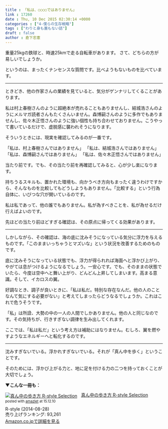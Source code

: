 ```yaml
---
title : 「私は、○○○○ではありません」
link : 17260
date : Thu, 10 Dec 2015 02:30:14 +0000
categories : ["4-僕らの生存戦略"]
tags : ["わりと身も蓋もない話"]
draft : false
author : 倉下忠憲
---
```


重量25kgの鉄球と、時速25kmで走る自転車があります。
さて、どちらの方が易しいでしょうか。

というのは、まったくナンセンスな質問です。比べようもないものを比べています。

<hr />

ときどき、他の作家さんの業績を見ていると、気分がゲンナリしてくることがあります。

私は村上春樹さんのように超絶本が売れることもありませんし、結城浩さんのようにメルマガ読者さんもたくさんいません。森博嗣さんのように多作でもありませんし、佐々木正悟さんのように強い個性も持ち合わせておりません。こうやって書いているだけで、虚脱感に襲われそうになります。

そういうときには、現実を確認してみるのが一番です。

「私は、村上春樹さんではありません」
「私は、結城浩さんではありません」
「私は、森博嗣さんではありません」
「私は、佐々木正悟さんではありません」

当たり前です。でも、その当たり前を再確認してみると、心が少し楽になります。

持ちうるスキルも、置かれた環境も、向かうべき方向もまったく違うわけですから、そんなものを比較してもどうしようもありません。「比較する」という行為自体に、いびつな穴が開いているのです。

私は私であって、他の誰でもありません。私が為すべきことを、私が為せるだけ行えばよいのです。

先ほどの当たり前ほどすぎる確認は、その原点に帰ってくる効果があります。

<hr />

しかしながら、その確認は、海の底に沈みそうになっている気分に浮力を与えるものです。「このままいっちゃうとマズいな」という状況を改善するためのものです。

底に沈みそうになっている状態でも、浮力が得られれば海面へと浮かび上がり、やがては息がつけるようになるでしょう。一安心です。でも、そのままの状態でいたら、今度は空中へと舞い上がり、どんどん上昇してしまいます。高まる意識。そして、イカロスの翼。

好調なとき、調子が良いときに、「私は私だ。特別な存在なんだ。他の人のことなんて気にする必要がない」と考えてしまったらどうなるでしょうか。これはこれで危うそうです。

「私」は所詮、大勢の中の一人の人間でしかありません。他の人と同じなのです。その気持ちが、行きすぎない調律を生み出してくれます。

ここでは、「私は私だ」という考え方は補助にはなりません。むしろ、翼を燃やすようなエネルギーへと転化するのです。

<hr />

沈みすぎないでいる。浮かれすぎないでいる。それが「真ん中を歩く」ということです。

そのためには、浮かび上がる力と、地に足を付ける力の二つを持っておくことが大切でしょう。

<strong>▼こんな一冊も：</strong>

<div class="amazlet-box" style="margin-bottom:0px;"><div class="amazlet-image" style="float:left;margin:0px 12px 1px 0px;"><a href="http://www.amazon.co.jp/exec/obidos/ASIN/B00N4E5L1C/rashita1000-22/ref=nosim/" name="amazletlink" target="_blank"><img src="http://ecx.images-amazon.com/images/I/51SYZPsI6dL._SL160_.jpg" alt="真ん中の歩き方 R-style Selection" style="border: none;" /></a></div><div class="amazlet-info" style="line-height:120%; margin-bottom: 10px"><div class="amazlet-name" style="margin-bottom:10px;line-height:120%"><a href="http://www.amazon.co.jp/exec/obidos/ASIN/B00N4E5L1C/rashita1000-22/ref=nosim/" name="amazletlink" target="_blank">真ん中の歩き方 R-style Selection</a><div class="amazlet-powered-date" style="font-size:80%;margin-top:5px;line-height:120%">posted with <a href="http://www.amazlet.com/" title="amazlet" target="_blank">amazlet</a> at 15.12.10</div></div><div class="amazlet-detail">R-style (2014-08-28)<br />売り上げランキング: 93,261<br /></div><div class="amazlet-sub-info" style="float: left;"><div class="amazlet-link" style="margin-top: 5px"><a href="http://www.amazon.co.jp/exec/obidos/ASIN/B00N4E5L1C/rashita1000-22/ref=nosim/" name="amazletlink" target="_blank">Amazon.co.jpで詳細を見る</a></div></div></div><div class="amazlet-footer" style="clear: left"></div></div>
